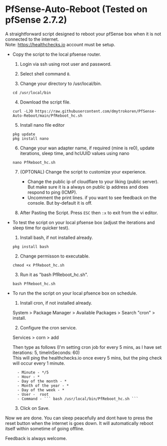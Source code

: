 # PfSense-Auto-Reboot (Tested on pfSense 2.7.2)

A straightforward script designed to reboot your pfSense box when it is not connected to the internet.<br>
Note: https://healthchecks.io account must be setup.

- Copy the script to the local pfsense router.

  1. Login via ssh using root user and password.

  2. Select shell command `8`.

  3. Change your directory to /usr/local/bin.

  ```
  cd /usr/local/bin
  ```

  4. Download the script file.

  ```
  curl -LJO https://raw.githubusercontent.com/dmytrokoren/PfSense-Auto-Reboot/main/PfReboot_hc.sh
  ```

  5. Install nano file editor

  ```
  pkg update
  pkg install nano
  ```

  6. Change your wan adapter name, if required (mine is re0), update iterations, sleep time, and hcUUID values using nano

  ```
  nano PfReboot_hc.sh
  ```

  7. (OPTONAL) Change the script to customize your experience.

     - Change the public ip of cloudflare to your liking (public server). But make sure it is a always on public ip address and does respond to ping (ICMP).
     - Uncomment the print lines. if you want to see feedback on the console. But by-default it is off.

  8. After Pasting the Script. Press `ESC` then `:x` to exit from the vi editor.

- To test the script on your local pfsense box (adjust the iterations and sleep time for quicker test).

  1. Install bash, if not installed already.

  ```
  pkg install bash
  ```

  2. Change permisson to executable.

  ```
  chmod +x PfReboot_hc.sh
  ```

  3. Run it as "bash PfReboot_hc.sh".

  ```
  bash PfReboot_hc.sh
  ```

- To run the the script on your local pfsence box on schedule.

  1. Install cron, if not installed already.

  System > Package Manager > Available Packages > Search "cron" > install.

  2. Configure the cron service.

  Services > corn > add

  Then type as follows
  (I'm setting cron job for every 5 mins, as I have set iterations: 5, timeInSeconds: 60)<br>
  This will ping the healthchecks.io once every 5 mins, but the ping check will occur every 1 minute.

        - Minute - */5
        - Hour - *
        - Day of the month - *
        - Month of the year - *
        - Day of the week - *
        - User -  root
        - Command - ``` bash /usr/local/bin/PfReboot_hc.sh ```

  3. Click on Save.

Now we are done. You can sleep peacefully and dont have to press the reset button when the internet is goes down. It will automatically reboot itself within sometime of going offline.

Feedback is always welcome.
